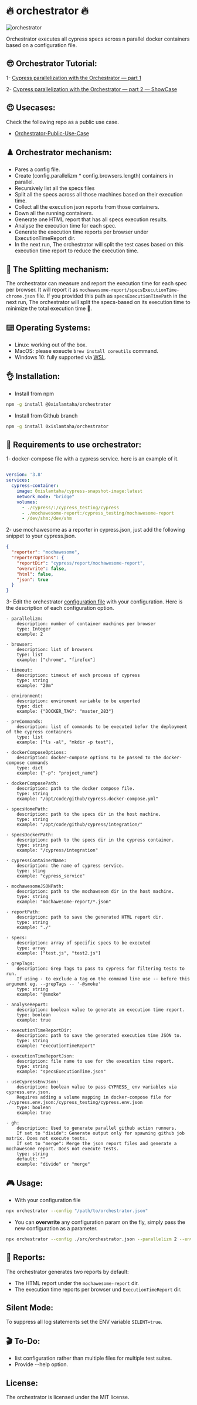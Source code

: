 # 🔥 orchestrator 🔥
![orchestrator](digram.png)

Orchestrator executes all cypress specs across n parallel docker containers based on a configuration file.

## 😎 Orchestrator Tutorial:
1- [Cypress parallelization with the Orchestrator — part 1](https://0xislamtaha.medium.com/cypress-parallelization-with-the-orchestrator-part-1-255989094deb)

2- [Cypress parallelization with the Orchestrator — part 2 — ShowCase](https://0xislamtaha.medium.com/cypress-parallelization-with-the-orchestrator-part-2-showcase-c78202b17c7a)

## 😍 Usecases:
Check the following repo as a public use case.
- [Orchestrator-Public-Use-Case](https://github.com/0xIslamTaha/orchestrator-public-use-case)

## ♟️ Orchestrator mechanism:

* Pares a config file.
* Create (config.parallelizm * config.browsers.length) containers in parallel.
* Recursively list all the specs files 
* Split all the specs across all those machines based on their execution time.
* Collect all the execution json reports from those containers.
* Down all the running containers.
* Generate one HTML report that has all specs execution results.
* Analyse the execution time for each spec.
* Generate the execution time reports per browser under ExecutionTimeReport dir.
* In the next run, The orchestrator will split the test cases based on this execution time report to reduce the execution time.


## 🏹 The Splitting mechanism:
The orchestrator can measure and report the execution time for each spec per browser. It will report it as `mochawesome-report/specsExecutionTime-chrome.json` file. If you provided this path as `specsExecutionTimePath`  in the next run, The orchestrator will split the specs-based on its execution time to minimize the total execution time 🚀. 

## ⌨️ Operating Systems:
- Linux: working out of the box.
- MacOS: please exeucte `brew install coreutils` command.
- Windows 10: fully supported via [WSL](https://docs.microsoft.com/en-us/windows/wsl/install).


## 👌 Installation:
* Install from npm
```bash
npm -g install @0xislamtaha/orchestrator
```

* Install from Github branch
```bash
npm -g install 0xislamtaha/orchestrator
```

## 🔑 Requirements to use orchestrator:
1- docker-compose file with a cypress service. here is an example of it.

```yml

version: '3.8'
services:
  cypress-container:
    image: 0xislamtaha/cypress-snapshot-image:latest
    network_mode: "bridge"
    volumes:
      - ./cypress/:/cypress_testing/cypress
      - ./mochawesome-report:/cypress_testing/mochawesome-report
      - /dev/shm:/dev/shm
```
2- use mochawesome as a reporter in cypress.json, just add the following snippet to your cypress.json.

```json
{
  "reporter": "mochawesome",
  "reporterOptions": {
    "reportDir": "cypress/report/mochawesome-report",
    "overwrite": false,
    "html": false,
    "json": true
  }
}
```

3- Edit the orchestrator [configuration file](/src/orchestrator.json) with your configuration. Here is the description of each configuration option.

```
- parallelizm:
    description: number of container machines per browser
    type: Integer
    example: 2

- browser:
    description: list of browsers
    type: list
    example: ["chrome", "firefox"]

- timeout:
    description: timeout of each process of cypress 
    type: string
    example: "20m"

- environment:
    description: enviroment variable to be exported 
    type: dict
    example: {"DOCKER_TAG": "master_283"}

- preCommands: 
    description: list of commands to be executed befor the deployment of the cypress containers
    type: list
    example: ["ls -al", "mkdir -p test"],

- dockerComposeOptions:
    description: docker-compose options to be passed to the docker-compose commands
    type: dict
    example: {"-p": "project_name"}

- dockerComposePath:
    description: path to the docker compose file.
    type: string
    example: "/opt/code/github/cypress.docker-compose.yml"

- specsHomePath:
    description: path to the specs dir in the host machine.
    type: string
    example: "/opt/code/github/cypress/integration/"

- specsDockerPath:
    description: path to the specs dir in the cypress container.
    type: string
    example: "/cypress/integration"

- cypressContainerName:
    description: the name of cypress service.
    type: sting
    example: "cypress_service"

- mochawesomeJSONPath:
    description: path to the mochawseom dir in the host machine.
    type: string
    example: "mochawesome-report/*.json"

- reportPath:
    description: path to save the generated HTML report dir.
    type: string
    example: "./"

- specs:
    description: array of specific specs to be executed
    type: array
    example: ["test.js", "test2.js"]

- grepTags:
    description: Grep Tags to pass to cypress for filtering tests to run.
    If using - to exclude a tag on the command line use -- before this argument eg. --grepTags -- '-@smoke' 
    type: string
    example: "@smoke"

- analyseReport:
    description: boolean value to generate an execution time report. 
    type: boolean
    example: true
    
- executionTimeReportDir:
    description: path to save the generated execution time JSON to.
    type: string
    example: "executionTimeReport"
    
- executionTimeReportJson:
    description: file name to use for the execution time report.
    type: string
    example: "specsExecutionTime.json"

- useCypressEnvJson:
    description: boolean value to pass CYPRESS_ env variables via cypress.env.json.
    Requires adding a volume mapping in docker-compose file for ./cypress.env.json:/cypress_testing/cypress.env.json  
    type: boolean
    example: true

- gh:
    description: Used to generate parallel github action runners. 
    If set to "divide": Generate output only for spawning github job matrix. Does not execute tests.
    If set to "merge": Merge the json report files and generate a mochawesome report. Does not execute tests.
    type: string
    default: ""
    example: "divide" or "merge"

```

## 🎮 Usage:

* With your configuration file
```bash
npx orchestrator --config "/path/to/orchestrator.json"
```

* You can **overwrite** any configuration param on the fly, simply pass the new configuration as a parameter.
```bash
npx orchestrator --config ./src/orchestrator.json --parallelizm 2 --environment '{"DOCKER_TAG":"master_283"}' --browsers "[chrome, firefox]" --specs "[alerts.js, avatar.js]"
```

## 📖 Reports: 

The orchestrator generates two reports by default:
- The HTML report under the `mochawesome-report` dir.
- The execution time reports per browser und `ExecutionTimeReport` dir.

## Silent Mode:
To suppress all log statements set the ENV variable `SILENT=true`.

## 🎬 To-Do:
* list configuration rather than multiple files for multiple test suites.
* Provide --help option.

## License:
The orchestrator is licensed under the MIT license.
